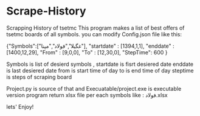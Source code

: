 # Scrape-History
 Scrapping History of tsetmc
This program makes a list of best offers of tsetmc boards of all symbols.
you can modify Config.json file like this:

{"Symbols":["غگیلا","فولاد","مپنا"],
"startdate" : [1394,1,1],
"enddate" : [1400,12,29],
"From" : [9,0,0],
"To" : [12,30,0],
"StepTime": 600
}

Symbols is list of desierd symbols , 
startdate is fisrt desiered date
enddate is last desiered date
from is start time of day
to is end time of day
steptime is steps of scraping board

Project.py is source of that and Execuatable/project.exe is executable version
program return xlsx file per each symbols like : فولاد.xlsx

lets' Enjoy!
